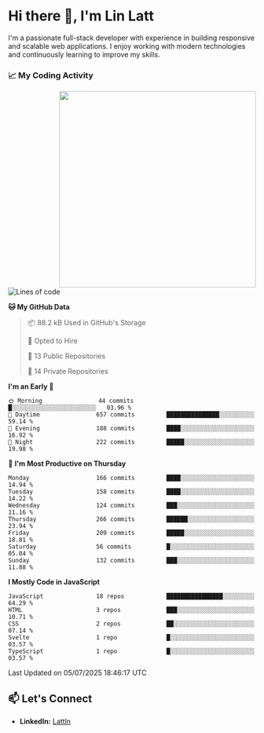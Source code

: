 # Hi there 👋, I'm Lin Latt

I'm a passionate full-stack developer with experience in building responsive and scalable web applications. I enjoy working with modern technologies and continuously learning to improve my skills.

### 📈 My Coding Activity 
<img src="https://github.com/user-attachments/assets/6cec4854-3eec-4600-9120-9be1d3cb2bfe"  width="400px" align="right">

<!--START_SECTION:waka-->
![Lines of code](https://img.shields.io/badge/From%20Hello%20World%20I%27ve%20Written-490.9%20thousand%20lines%20of%20code-blue)

**🐱 My GitHub Data** 

> 📦 88.2 kB Used in GitHub's Storage 
 > 
> 💼 Opted to Hire
 > 
> 📜 13 Public Repositories 
 > 
> 🔑 14 Private Repositories 
 > 
**I'm an Early 🐤** 

```text
🌞 Morning                44 commits          █░░░░░░░░░░░░░░░░░░░░░░░░   03.96 % 
🌆 Daytime                657 commits         ███████████████░░░░░░░░░░   59.14 % 
🌃 Evening                188 commits         ████░░░░░░░░░░░░░░░░░░░░░   16.92 % 
🌙 Night                  222 commits         █████░░░░░░░░░░░░░░░░░░░░   19.98 % 
```
📅 **I'm Most Productive on Thursday** 

```text
Monday                   166 commits         ████░░░░░░░░░░░░░░░░░░░░░   14.94 % 
Tuesday                  158 commits         ████░░░░░░░░░░░░░░░░░░░░░   14.22 % 
Wednesday                124 commits         ███░░░░░░░░░░░░░░░░░░░░░░   11.16 % 
Thursday                 266 commits         ██████░░░░░░░░░░░░░░░░░░░   23.94 % 
Friday                   209 commits         █████░░░░░░░░░░░░░░░░░░░░   18.81 % 
Saturday                 56 commits          █░░░░░░░░░░░░░░░░░░░░░░░░   05.04 % 
Sunday                   132 commits         ███░░░░░░░░░░░░░░░░░░░░░░   11.88 % 
```


**I Mostly Code in JavaScript** 

```text
JavaScript               18 repos            ████████████████░░░░░░░░░   64.29 % 
HTML                     3 repos             ███░░░░░░░░░░░░░░░░░░░░░░   10.71 % 
CSS                      2 repos             ██░░░░░░░░░░░░░░░░░░░░░░░   07.14 % 
Svelte                   1 repo              █░░░░░░░░░░░░░░░░░░░░░░░░   03.57 % 
TypeScript               1 repo              █░░░░░░░░░░░░░░░░░░░░░░░░   03.57 % 
```




 Last Updated on 05/07/2025 18:46:17 UTC
<!--END_SECTION:waka-->

## 📫 Let's Connect

- **LinkedIn:** [Lattln](https://linkedin.com/in/lin-latt)
<!-- - **Portfolio:** [Your Portfolio](https://yourportfolio.com) -->
